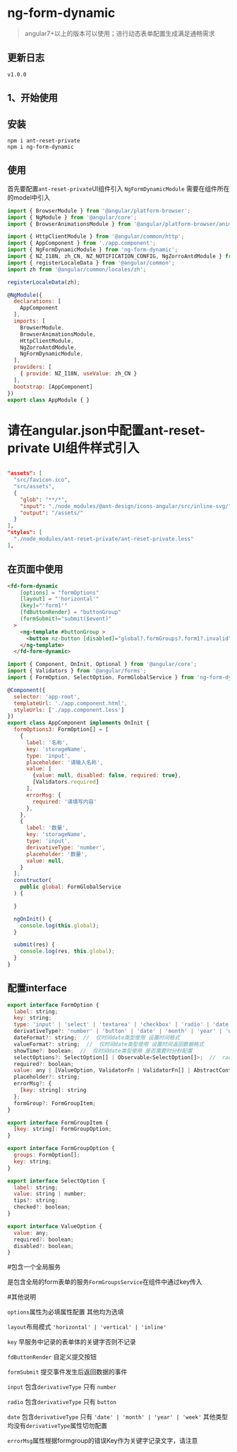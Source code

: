 
# ng-form-dynamic
> angular7+以上的版本可以使用；进行动态表单配置生成满足通畅需求

## 更新日志

```
v1.0.0

```

## 1、开始使用
## <a name="install">安装</a>

```
npm i ant-reset-private
npm i ng-form-dynamic
```

## <a name="use">使用</a>

首先要配置``ant-reset-private``UI组件引入
``NgFormDynamicModule`` 需要在组件所在的model中引入

```javascript
import { BrowserModule } from '@angular/platform-browser';
import { NgModule } from '@angular/core';
import { BrowserAnimationsModule } from '@angular/platform-browser/animations';

import { HttpClientModule } from '@angular/common/http';
import { AppComponent } from './app.component';
import { NgFormDynamicModule } from 'ng-form-dynamic';
import { NZ_I18N, zh_CN, NZ_NOTIFICATION_CONFIG, NgZorroAntdModule } from 'ant-reset-private';
import { registerLocaleData } from '@angular/common';
import zh from '@angular/common/locales/zh';

registerLocaleData(zh);

@NgModule({
  declarations: [
    AppComponent
  ],
  imports: [
    BrowserModule,
    BrowserAnimationsModule,
    HttpClientModule,
    NgZorroAntdModule,
    NgFormDynamicModule,
  ],
  providers: [
    { provide: NZ_I18N, useValue: zh_CN }
  ],
  bootstrap: [AppComponent]
})
export class AppModule { }

```

# 请在angular.json中配置ant-reset-private UI组件样式引入

```json

"assets": [
  "src/favicon.ico",
  "src/assets",
  {
    "glob": "**/*",
    "input": "./node_modules/@ant-design/icons-angular/src/inline-svg/",
    "output": "/assets/"
  }
],
"styles": [
  "./node_modules/ant-reset-private/ant-reset-private.less"
],
```

## <a name="used">在页面中使用</a>

```html
<fd-form-dynamic
    [options] = "formOptions"
    [layout] = "'horizontal'"
    [key]="'form1'"
    [fdButtonRender] = "buttonGroup"
    (formSubmit)="submit($event)"
  >
    <ng-template #buttonGroup >
      <button nz-button [disabled]="global?.formGroups?.form1?.invalid" nzType="primary">提交2</button>
    </ng-template>
  </fd-form-dynamic>
```

```javascript
import { Component, OnInit, Optional } from '@angular/core';
import { Validators } from '@angular/forms';
import { FormOption, SelectOption, FormGlobalService } from 'ng-form-dynamic';

@Component({
  selector: 'app-root',
  templateUrl: './app.component.html',
  styleUrls: ['./app.component.less']
})
export class AppComponent implements OnInit {
  formOptions3: FormOption[] = [
    {
      label: '名称',
      key: 'storageName',
      type: 'input',
      placeholder: '请输入名称',
      value: [
        {value: null, disabled: false, required: true},
        [Validators.required]
      ],
      errorMsg: {
        required: '请填写内容'
      },
    },
    {
      label: '数量',
      key: 'storageName',
      type: 'input',
      derivativeType: 'number',
      placeholder: '数量',
      value: null,
    }
  ];
  constructor(
    public global: FormGlobalService
  ) {

  }

  ngOnInit() {
    console.log(this.global);
  }

  submit(res) {
    console.log(res, this.global);
  }
}
```

## <a name="config">配置interface</a>

```javascript
export interface FormOption {
  label: string;
  key: string;
  type: 'input' | 'select' | 'textarea' | 'checkbox' | 'radio' | 'date';
  derivativeType?: 'number' | 'button' | 'date' | 'month' | 'year' | 'week';
  dateFormat?: string;  //  仅时间date类型使用 设置时间格式
  valueFormat?: string;  //  仅时间date类型使用 设置时间返回数据格式
  showTime?: boolean;  //  仅时间date类型使用 是否需要时分秒配置
  selectOptions?: SelectOption[] | Observable<SelectOption[]>;  //  radio select checkbox 类型使用
  required?: boolean;
  value: any | [ValueOption, ValidatorFn | ValidatorFn[] | AbstractControlOptions | null];
  placeholder?: string;
  errorMsg?: {
    [key: string]: string
  };
  formGroup?: FormGroupItem;
}

export interface FormGroupItem {
  [key: string]: FormGroupOption;
}

export interface FormGroupOption {
  groups: FormOption[];
  key: string;
}

export interface SelectOption {
  label: string;
  value: string | number;
  tips?: string;
  checked?: boolean;
}

export interface ValueOption {
  value: any;
  required?: boolean;
  disabled?: boolean;
}
```

#包含一个全局服务

是包含全局的form表单的服务``FormGroupsService``在组件中通过key传入


#其他说明

``options``属性为必填属性配置 其他均为选填

``layout``布局模式 ``'horizontal' | 'vertical' | 'inline'``

``key`` 早服务中记录的表单体的关键字否则不记录

``fdButtonRender`` 自定义提交按钮

``formSubmit`` 提交事件发生后返回数据的事件

``input`` 包含``derivativeType`` 只有 ``number``

``radio`` 包含``derivativeType`` 只有 ``button``

``date`` 包含``derivativeType`` 只有 ``'date' | 'month' | 'year' | 'week'``
其他类型均没有``derivativeType``属性切勿配置

``errorMsg``属性根据formgroup的错误Key作为关键字记录文字，请注意